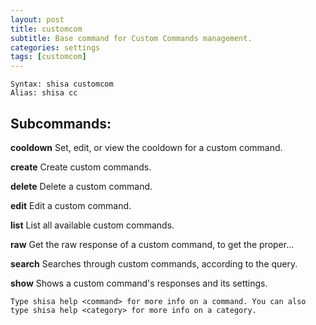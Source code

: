 ```yaml
---
layout: post
title: customcom
subtitle: Base command for Custom Commands management.
categories: settings
tags: [customcom]
---
```


```
Syntax: shisa customcom 
Alias: shisa cc
```

## Subcommands:

**cooldown** Set, edit, or view the cooldown for a custom command.

**create** Create custom commands.

**delete** Delete a custom command.

**edit** Edit a custom command.

**list** List all available custom commands.

**raw** Get the raw response of a custom command, to get the proper...

**search** Searches through custom commands, according to the query.

**show** Shows a custom command's responses and its settings.

```
Type shisa help <command> for more info on a command. You can also type shisa help <category> for more info on a category.
```
